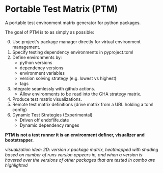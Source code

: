 # Portable Test Matrix (PTM)
A portable test environment matrix generator for python packages.

The goal of PTM is to as simply as possible:

0. Use project's package manager directly for virtual environment management.
1. Specify testing dependency environments in pyproject.toml
2. Define environments by:
    * python versions
    * dependency versions
    * environment variables
    * version solving strategy (e.g. lowest vs highest)
    * tags
2. Integrate seamlessly with github actions.
    - Allow environments to be read into the GHA strategy matrix.
3. Produce test matrix visualizations.
4. Remote test matrix definitions (drive matrix from a URL holding a toml config)
5. Dynamic Test Strategies (Experimental)
    - Driven off endoflife.date
    - Dynamic dependency ranges

**PTM is not a test runner it is an environment definer, visualizer and bootstrapper.**


*visualization idea: 2D: version x package matrix, heatmapped with shading based on number of runs version appears in, and when a version is hovered over the versions of other packages that are tested in combo are highlighted*
